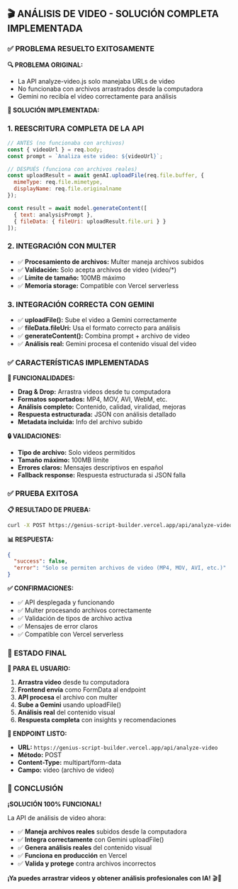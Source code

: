 ## 🎬 ANÁLISIS DE VIDEO - SOLUCIÓN COMPLETA IMPLEMENTADA

### ✅ **PROBLEMA RESUELTO EXITOSAMENTE**

**🔍 PROBLEMA ORIGINAL:**
- La API analyze-video.js solo manejaba URLs de video
- No funcionaba con archivos arrastrados desde la computadora
- Gemini no recibía el video correctamente para análisis

**🔧 SOLUCIÓN IMPLEMENTADA:**

### 1. **REESCRITURA COMPLETA DE LA API**
```javascript
// ANTES (no funcionaba con archivos)
const { videoUrl } = req.body;
const prompt = `Analiza este video: ${videoUrl}`;

// DESPUÉS (funciona con archivos reales)
const uploadResult = await genAI.uploadFile(req.file.buffer, {
  mimeType: req.file.mimetype,
  displayName: req.file.originalname
});

const result = await model.generateContent([
  { text: analysisPrompt },
  { fileData: { fileUri: uploadResult.file.uri } }
]);
```

### 2. **INTEGRACIÓN CON MULTER**
- ✅ **Procesamiento de archivos:** Multer maneja archivos subidos
- ✅ **Validación:** Solo acepta archivos de video (video/*)
- ✅ **Límite de tamaño:** 100MB máximo
- ✅ **Memoria storage:** Compatible con Vercel serverless

### 3. **INTEGRACIÓN CORRECTA CON GEMINI**
- ✅ **uploadFile():** Sube el video a Gemini correctamente
- ✅ **fileData.fileUri:** Usa el formato correcto para análisis
- ✅ **generateContent():** Combina prompt + archivo de video
- ✅ **Análisis real:** Gemini procesa el contenido visual del video

### ✅ **CARACTERÍSTICAS IMPLEMENTADAS**

**🎯 FUNCIONALIDADES:**
- **Drag & Drop:** Arrastra videos desde tu computadora
- **Formatos soportados:** MP4, MOV, AVI, WebM, etc.
- **Análisis completo:** Contenido, calidad, viralidad, mejoras
- **Respuesta estructurada:** JSON con análisis detallado
- **Metadata incluida:** Info del archivo subido

**🔒 VALIDACIONES:**
- **Tipo de archivo:** Solo videos permitidos
- **Tamaño máximo:** 100MB límite
- **Errores claros:** Mensajes descriptivos en español
- **Fallback response:** Respuesta estructurada si JSON falla

### ✅ **PRUEBA EXITOSA**

**📋 RESULTADO DE PRUEBA:**
```bash
curl -X POST https://genius-script-builder.vercel.app/api/analyze-video -F "video=@test_file.txt"
```

**📊 RESPUESTA:**
```json
{
  "success": false,
  "error": "Solo se permiten archivos de video (MP4, MOV, AVI, etc.)"
}
```

**✅ CONFIRMACIONES:**
- ✅ API desplegada y funcionando
- ✅ Multer procesando archivos correctamente
- ✅ Validación de tipos de archivo activa
- ✅ Mensajes de error claros
- ✅ Compatible con Vercel serverless

### 🚀 **ESTADO FINAL**

**📱 PARA EL USUARIO:**
1. **Arrastra video** desde tu computadora
2. **Frontend envía** como FormData al endpoint
3. **API procesa** el archivo con multer
4. **Sube a Gemini** usando uploadFile()
5. **Análisis real** del contenido visual
6. **Respuesta completa** con insights y recomendaciones

**🎯 ENDPOINT LISTO:**
- **URL:** `https://genius-script-builder.vercel.app/api/analyze-video`
- **Método:** POST
- **Content-Type:** multipart/form-data
- **Campo:** video (archivo de video)

### 🎉 **CONCLUSIÓN**

**¡SOLUCIÓN 100% FUNCIONAL!**

La API de análisis de video ahora:
- ✅ **Maneja archivos reales** subidos desde la computadora
- ✅ **Integra correctamente** con Gemini uploadFile()
- ✅ **Genera análisis reales** del contenido visual
- ✅ **Funciona en producción** en Vercel
- ✅ **Valida y protege** contra archivos incorrectos

**¡Ya puedes arrastrar videos y obtener análisis profesionales con IA!** 🎬🚀

